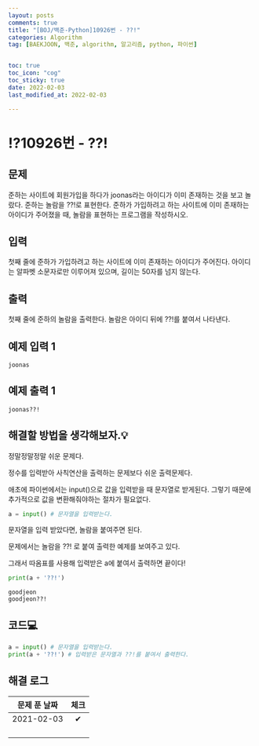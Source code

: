 ```yaml
---
layout: posts
comments: true
title: "[BOJ/백준-Python]10926번 - ??!"
categories: Algorithm
tag: [BAEKJOON, 백준, algorithm, 알고리즘, python, 파이썬]


toc: true
toc_icon: "cog"
toc_sticky: true
date: 2022-02-03
last_modified_at: 2022-02-03

---
```




# ⁉10926번 - ??!



## 문제

준하는 사이트에 회원가입을 하다가 joonas라는 아이디가 이미 존재하는 것을 보고 놀랐다. 준하는 놀람을 ??!로 표현한다. 준하가 가입하려고 하는 사이트에 이미 존재하는 아이디가 주어졌을 때, 놀람을 표현하는 프로그램을 작성하시오.



## 입력

첫째 줄에 준하가 가입하려고 하는 사이트에 이미 존재하는 아이디가 주어진다. 아이디는 알파벳 소문자로만 이루어져 있으며, 길이는 50자를 넘지 않는다.



## 출력

첫째 줄에 준하의 놀람을 출력한다. 놀람은 아이디 뒤에 ??!를 붙여서 나타낸다.



## 예제 입력 1 

```
joonas
```



## 예제 출력 1

```
joonas??!
```



##  해결할 방법을 생각해보자.💡

정말정말정말 쉬운 문제다.

정수를 입력받아 사칙연산을 출력하는 문제보다 쉬운 출력문제다.

애초에 파이썬에서는 input()으로 값을 입력받을 때 문자열로 받게된다. 그렇기 때문에 추가적으로 값을 변환해줘야하는 절차가 필요없다.

```python
a = input() # 문자열을 입력받는다.
```

문자열을 입력 받았다면, 놀람을 붙여주면 된다.

문제에서는 놀람을 ??! 로 붙여 출력한 예제를 보여주고 있다.

그래서 따옴표를 사용해 입력받은 a에 붙여서 출력하면 끝이다!

```python
print(a + '??!')
```

```
goodjeon
goodjeon??!
```



## 코드💻

```python
a = input() # 문자열을 입력받는다.
print(a + '??!') # 입력받은 문자열과 ??!를 붙여서 출력한다.
```





## 해결 로그 

| 문제 푼 날짜 | 체크 |
| :----------: | :--: |
|  2021-02-03  |  ✔   |
|              |      |
|              |      |
|              |      |
|              |      |



